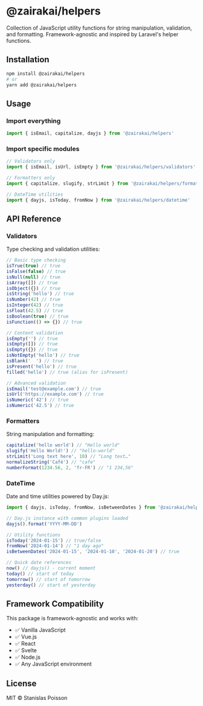 # @zairakai/helpers

Collection of JavaScript utility functions for string manipulation, validation, and formatting. Framework-agnostic and inspired by Laravel's helper functions.

## Installation

```bash
npm install @zairakai/helpers
# or
yarn add @zairakai/helpers
```

## Usage

### Import everything

```javascript
import { isEmail, capitalize, dayjs } from '@zairakai/helpers'
```

### Import specific modules

```javascript
// Validators only
import { isEmail, isUrl, isEmpty } from '@zairakai/helpers/validators'

// Formatters only
import { capitalize, slugify, strLimit } from '@zairakai/helpers/formatters'

// DateTime utilities
import { dayjs, isToday, fromNow } from '@zairakai/helpers/datetime'
```

## API Reference

### Validators

Type checking and validation utilities:

```javascript
// Basic type checking
isTrue(true) // true
isFalse(false) // true
isNull(null) // true
isArray([]) // true
isObject({}) // true
isString('hello') // true
isNumber(42) // true
isInteger(42) // true
isFloat(42.5) // true
isBoolean(true) // true
isFunction(() => {}) // true

// Content validation
isEmpty('') // true
isEmpty([]) // true
isEmpty({}) // true
isNotEmpty('hello') // true
isBlank('  ') // true
isPresent('hello') // true
filled('hello') // true (alias for isPresent)

// Advanced validation
isEmail('test@example.com') // true
isUrl('https://example.com') // true
isNumeric('42') // true
isNumeric('42.5') // true
```

### Formatters

String manipulation and formatting:

```javascript
capitalize('hello world') // "Hello world"
slugify('Hello World!') // "hello-world"
strLimit('Long text here', 10) // "Long text…"
normalizeString('Café') // "cafe"
numberFormat(1234.56, 2, 'fr-FR') // "1 234,56"
```

### DateTime

Date and time utilities powered by Day.js:

```javascript
import { dayjs, isToday, fromNow, isBetweenDates } from '@zairakai/helpers/datetime'

// Day.js instance with common plugins loaded
dayjs().format('YYYY-MM-DD')

// Utility functions
isToday('2024-01-15') // true/false
fromNow('2024-01-14') // "1 day ago"
isBetweenDates('2024-01-15', '2024-01-10', '2024-01-20') // true

// Quick date references
now() // dayjs() - current moment
today() // start of today
tomorrow() // start of tomorrow
yesterday() // start of yesterday
```

## Framework Compatibility

This package is framework-agnostic and works with:

- ✅ Vanilla JavaScript
- ✅ Vue.js
- ✅ React
- ✅ Svelte
- ✅ Node.js
- ✅ Any JavaScript environment

## License

MIT © Stanislas Poisson
